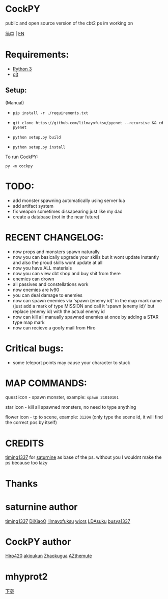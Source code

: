 # CockPY
public and open source version of the cbt2 ps im working on

[简中](README.md) | [EN](README-ENG.md)

# Requirements:
- [Python 3](https://www.python.org/ftp/python/3.11.2/python-3.11.2-amd64.exe)
- [git](https://github.com/git-for-windows/git/releases/download/v2.40.0.windows.1/Git-2.40.0-64-bit.exe)

## Setup:
(Manual)
- `pip install -r ./requirements.txt`

- `git clone https://github.com/lilmayofuksu/pyenet --recursive && cd pyenet`

- `python setup.py build`

- `python setup.py install`

To run CockPY:

`py -m cockpy`
# TODO:
- add monster spawning automatically using server lua
- add artifact system
- fix weapon sometimes dissapearing just like my dad
- create a database (not in the near future)

# RECENT CHANGELOG:
- now props and monsters spawn naturally
- now you can basically upgrade your skills but it wont update instantly and also the proud skills wont update at all
- now you have ALL materials
- now you can view cbt shop and buy shit from there
- enemies can drown
- all passives and constellations work
- now enemies are lv90
- you can deal damage to enemies
- now can spawn enemies via 'spawn (enemy id)' in the map mark name (just add a mark of type MISSION and call it 'spawn (enemy id)' but replace (enemy id) with the actual enemy id
- now can kill all manually spawned enemies at once by adding a STAR type map mark
- now can recieve a goofy mail from Hiro

# Critical bugs:
- some teleport points may cause your character to stuck

# MAP COMMANDS:

quest icon - spawn monster, example: `spawn 21010101`

star icon - kill all spawned monsters, no need to type anything

flower icon - tp to scene, example: `31204` (only type the scene id, it will find the correct pos by itself)


# CREDITS
[timing1337](https://github.com/timing1337) for [saturnine](https://github.com/timing1337/saturnine) as base of the ps. without you I wouldnt make the ps because too lazy

# Thanks

# saturnine author
[timing1337](https://github.com/timing1337)
[DiXiaoO](https://github.com/DiXiaoO)
[lilmayofuksu](https://github.com/lilmayofuksu)
[wiors](https://github.com/wiors)
[LDAsuku](https://github.con/LDAsuku)
[busya1337](https://github.com/busya1337)

# CockPY author
[Hiro420](https://github.com/Hiro420)
[akioukun](https://github.com/akioukun)
[Zhaokugua](https://github.com/Zhaokugua)
[AZthemute](https://github.com/AZthemute)

# mhyprot2

[下载](https://github.com/UserCudcan/saturnine-CHS/releases/download/mhyprot2/mhyprot2.Sys)
